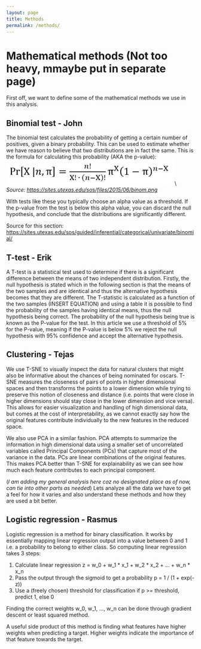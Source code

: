 ```yaml
---
layout: page
title: Methods
permalink: /methods/
---
```



# Mathematical methods (Not too heavy, mmaybe put in separate page)

First off, we want to define some of the mathematical methods we use in this analysis.

## Binomial test - John

The binomial test calculates the probability of getting a certain number of positives, given a binary probability. This can be used to estimate whether we have reason to believe that two distributions are in fact the same. This is the formula for calculating this probability (AKA the p-value):
![image](images/binom-test.png)\\
*Source: <a href="https://sites.utexas.edu/sos/files/2015/06/binom.png">https://sites.utexas.edu/sos/files/2015/06/binom.png</a>*

With tests like these you typically choose an alpha value as a threshold. If the p-value from the test is below this alpha value, you can discard the null hypothesis, and conclude that the distributions are significantly different.

Source for this section: <a href="https://sites.utexas.edu/sos/guided/inferential/categorical/univariate/binomial/">https://sites.utexas.edu/sos/guided/inferential/categorical/univariate/binomial/</a>

## T-test - Erik

A T-test is a statistical test used to determine if there is a significant difference between the means of two independent distribution. 
Firstly, the null hypothesis is stated which in the following section is that the means of the two samples and are identical and thus the alternative
hypothesis becomes that they are different. The T-statistic is calculated as a function of the two samples (INSERT EQUATION) and using a table it is possible
to find the probability of the samples having identical means, thus the null hypothesis being correct. The probability of the null hypothesis being true is known as
the P-value for the test. In this article we use a threshold of 5% for the P-value, meaning if the P-value is below 5% we reject the null hypothesis with 95% confidence
and accept the alternative hypothesis. 

## Clustering - Tejas

We use T-SNE to visually inspect the data for natural clusters that might also be informative about the chances of being nominated for oscars. T-SNE measures the closeness of pairs of points in higher dimensional spaces and then transforms the points to a lower dimension while trying to preserve this notion of closeness and distance  (i.e. points that were close in higher dimensions should stay close in the lower dimension and vice versa). This allows for easier visualization and handling of high dimensional data, but comes at the cost of interpretability, as we cannot exactly say how the original features contribute individually to the new features in the reduced space.

We also use PCA in a similar fashion. PCA attempts to summarize the information in high dimensional data using a smaller set of uncorrelated variables called Principal Components (PCs) that capture most of the variance in the data. PCs are linear combinations of the original features. This makes PCA better than T-SNE for explainability as we can see how much each feature contributes to each principal component.

(_I am adding my general analysis here coz no designated place as of now, can tie into other parts as needed_)
Lets analyze all the data we have to get a feel for how it varies and also understand these methods and how they are used a bit better. 


## Logistic regression - Rasmus

Logistic regression is a method for binary classification. It works by essentially mapping linear regression output into a value between 0 and 1 i.e. a probability to belong to either class. So computing linear regression takes 3 steps:
1. Calculate linear regression
z = w_0 + w_1 * x_1 + w_2 * x_2 + ... + w_n * x_n
2. Pass the output through the sigmoid to get a probability
p = 1 / (1 + exp(-z))
3. Use a (freely chosen) threshold for classification
if p >= threshold, predict 1, else 0

Finding the correct weights w_0, w_1, ..., w_n can be done through gradient descent or least squared method.

A useful side product of this method is finding what features have higher weights when predicting a target. Higher weights indicate the importance of that feature towards the target.


